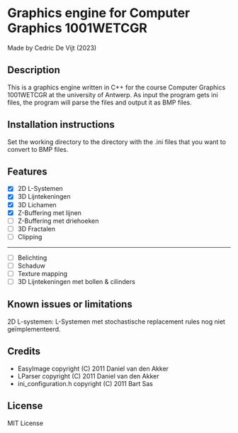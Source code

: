 # Graphics engine for Computer Graphics 1001WETCGR

Made by Cedric De Vijt (2023)

## Description

This is a graphics engine written in C++ for the course Computer Graphics 1001WETCGR at the university of Antwerp.
As input the program gets ini files, the program will parse the files and output it as BMP files.

## Installation instructions

Set the working directory to the directory with the .ini files that you want to convert to BMP files.

## Features

- [x] 2D L-Systemen
- [x] 3D Lijntekeningen
- [x] 3D Lichamen
- [x] Z-Buffering met lijnen
- [ ] Z-Buffering met driehoeken
- [ ] 3D Fractalen
- [ ] Clipping
---
- [ ] Belichting
- [ ] Schaduw
- [ ] Texture mapping
- [ ] 3D Lijntekeningen met bollen & cilinders

## Known issues or limitations

2D L-systemen: L-Systemen met stochastische replacement rules nog niet geïmplementeerd.

## Credits

* EasyImage copyright (C) 2011 Daniel van den Akker
* LParser copyright (C) 2011 Daniel van den Akker
* ini_configuration.h copyright (C) 2011 Bart Sas

## License

MIT License